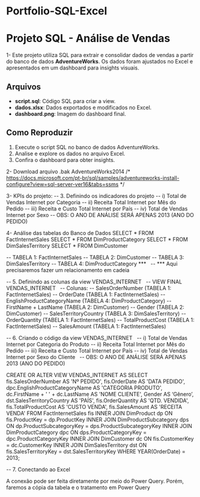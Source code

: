 # Portfolio-SQL-Excel

# Projeto SQL - Análise de Vendas

1- Este projeto utiliza SQL para extrair e consolidar dados de vendas a partir do banco de dados **AdventureWorks**. Os dados foram ajustados no Excel e apresentados em um dashboard para insights visuais.

## Arquivos
- **script.sql**: Código SQL para criar a view.
- **dados.xlsx**: Dados exportados e modificados no Excel.
- **dashboard.png**: Imagem do dashboard final.

## Como Reproduzir
1. Execute o script SQL no banco de dados AdventureWorks.
2. Analise e explore os dados no arquivo Excel.
3. Confira o dashboard para obter insights.

2- Download arquivo .bak AdventureWorks2014
/* https://docs.microsoft.com/pt-br/sql/samples/adventureworks-install-configure?view=sql-server-ver16&tabs=ssms */ 

3- KPIs do projeto:
-- 3. Definindo os indicadores do projeto 
-- i) Total de Vendas Internet por Categoria 
-- ii) Receita Total Internet por Mês do Pedido 
-- iii) Receita e Custo Total Internet por País 
-- iv) Total de Vendas Internet por Sexo 
-- OBS: O ANO DE ANÁLISE SERÁ APENAS 2013 (ANO DO PEDIDO)

4- Análise das tabelas do Banco de Dados
SELECT * FROM FactInternetSales 
SELECT * FROM DimProductCategory 
SELECT * FROM DimSalesTerritory 
SELECT * FROM DimCustomer

-- TABELA 1: FactInternetSales
-- TABELA 2: DimCustomer
-- TABELA 3: DimSalesTerritory
-- TABELA 4: DimProductCategory ***
 
-- *** Aqui precisaremos fazer um relacionamento em cadeia

-- 5. Definindo as colunas da view VENDAS_INTERNET
 
-- VIEW FINAL VENDAS_INTERNET
 
-- Colunas:
-- SalesOrderNumber         (TABELA 1: FactInternetSales)
-- OrderDate                (TABELA 1: FactInternetSales)
-- EnglishProductCategoryName (TABELA 4: DimProductCategory)
-- FirstName + LastName     (TABELA 2: DimCustomer)
-- Gender                   (TABELA 2: DimCustomer)
-- SalesTerritoryCountry    (TABELA 3: DimSalesTerritory)
-- OrderQuantity            (TABELA 1: FactInternetSales)
-- TotalProductCost         (TABELA 1: FactInternetSales)
-- SalesAmount              (TABELA 1: FactInternetSales)

-- 6. Criando o código da view VENDAS_INTERNET
 
-- i) Total de Vendas Internet por Categoria do Produto
-- ii) Receita Total Internet por Mês do Pedido
-- iii) Receita e Custo Total Internet por País
-- iv) Total de Vendas Internet por Sexo do Cliente
 
-- OBS: O ANO DE ANÁLISE SERÁ APENAS 2013 (ANO DO PEDIDO)

CREATE OR ALTER VIEW VENDAS_INTERNET AS
SELECT
    fis.SalesOrderNumber AS 'Nº PEDIDO',
    fis.OrderDate AS 'DATA PEDIDO',
    dpc.EnglishProductCategoryName AS 'CATEGORIA PRODUTO',
    dc.FirstName + ' ' + dc.LastName AS 'NOME CLIENTE',
    Gender AS ‘Gênero’,
    dst.SalesTerritoryCountry AS 'PAÍS',
    fis.OrderQuantity AS 'QTD. VENDIDA',
    fis.TotalProductCost AS 'CUSTO VENDA',
    fis.SalesAmount AS 'RECEITA VENDA'
FROM FactInternetSales fis
INNER JOIN DimProduct dp ON fis.ProductKey = dp.ProductKey
INNER JOIN DimProductSubcategory dps ON dp.ProductSubcategoryKey = dps.ProductSubcategoryKey
INNER JOIN DimProductCategory dpc ON dps.ProductCategoryKey = dpc.ProductCategoryKey
INNER JOIN DimCustomer dc ON fis.CustomerKey = dc.CustomerKey
INNER JOIN DimSalesTerritory dst ON fis.SalesTerritoryKey = dst.SalesTerritoryKey
WHERE YEAR(OrderDate) = 2013;

-- 7. Conectando ao Excel

A conexão pode ser feita diretamente por meio do Power Query. Porém, faremos a cópia da tabela e o tratamento em Power Query
